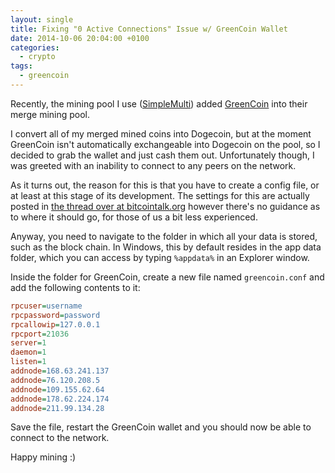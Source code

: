 ```yaml
---
layout: single
title: Fixing "0 Active Connections" Issue w/ GreenCoin Wallet
date: 2014-10-06 20:04:00 +0100
categories:
  - crypto
tags:
  - greencoin
---
```

Recently, the mining pool I use ([SimpleMulti](http://simplemulti.com/)) added [GreenCoin](https://bitcointalk.org/index.php?topic=636548.0) into their merge mining pool.

I convert all of my merged mined coins into Dogecoin, but at the moment GreenCoin isn't automatically exchangeable into Dogecoin on the pool, so I decided to grab the wallet and just cash them out. Unfortunately though, I was greeted with an inability to connect to any peers on the network.

As it turns out, the reason for this is that you have to create a config file, or at least at this stage of its development. The settings for this are actually posted in [the thread over at bitcointalk.org](https://bitcointalk.org/index.php?topic=636548.0) however there's no guidance as to where it should go, for those of us a bit less experienced.

Anyway, you need to navigate to the folder in which all your data is stored, such as the block chain. In Windows, this by default resides in the app data folder, which you can access by typing `%appdata%` in an Explorer window.

Inside the folder for GreenCoin, create a new file named `greencoin.conf` and add the following contents to it:

```ini
rpcuser=username
rpcpassword=password
rpcallowip=127.0.0.1
rpcport=21036
server=1
daemon=1
listen=1
addnode=168.63.241.137
addnode=76.120.208.5
addnode=109.155.62.64
addnode=178.62.224.174
addnode=211.99.134.28
```

Save the file, restart the GreenCoin wallet and you should now be able to connect to the network.

Happy mining :)
